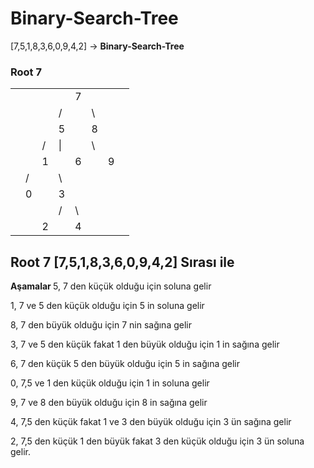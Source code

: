 # Binary-Search-Tree

[7,5,1,8,3,6,0,9,4,2] -> <b> Binary-Search-Tree </b>

###  Root 7
|                                                   |  |  |  |  |  |  |  |
|-------------------------------------------------- |- |- |- |- |- |- |- |
|                                                   |  |  |  |7 |  |  |  |
|                                                   |  |  | /|  |\ |  |  |
|                                                   |  |  |5 |  | 8|  |  |
|                                                   |  | /| \|  |  |\ |  |
|                                                   |  |1 |  |6 |  | 9|  |
|                                                   | /|  |\ |  |  |  |  |
|                                                   |0 |  | 3|  |  |  |  |
|                                                   |  |  |/ |\ |  |  |  |
|                                                   |  | 2|  | 4|  |  |  |



## Root 7  [7,5,1,8,3,6,0,9,4,2] Sırası ile
<b> Aşamalar </b>
5, 7 den küçük olduğu için soluna gelir

1, 7 ve 5 den küçük olduğu için 5 in soluna gelir

8, 7 den büyük olduğu için 7 nin sağına gelir

3, 7 ve 5 den küçük fakat 1 den büyük olduğu için 1 in sağına gelir

6, 7 den küçük 5 den büyük olduğu için 5 in sağına gelir

0, 7,5 ve 1 den küçük olduğu için 1 in soluna gelir

9, 7 ve 8 den büyük olduğu için 8 in sağına gelir

4, 7,5 den küçük fakat 1 ve 3 den büyük olduğu için 3 ün sağına gelir

2, 7,5 den küçük 1 den büyük fakat 3 den küçük olduğu için 3 ün soluna gelir.



